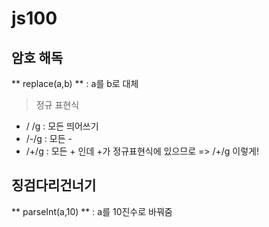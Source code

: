 # js100

## 암호 해독
** replace(a,b) ** : a를 b로 대체

> 정규 표현식 
 - / /g : 모든 띄어쓰기
 - /-/g : 모든 -
 - /+/g : 모든 + 인데 +가 정규표현식에 있으므로 => /\+/g 이렇게!

## 징검다리건너기
** parseInt(a,10) ** : a를 10진수로 바꿔줌
